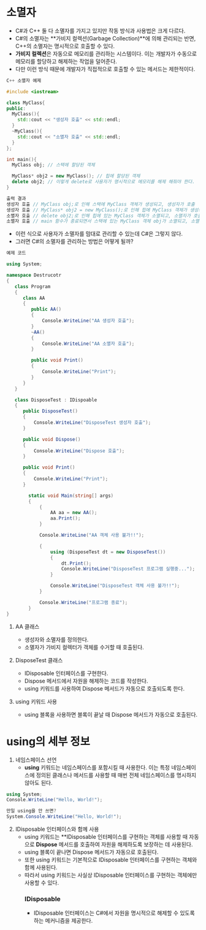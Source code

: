 # 소멸자
  * C#과 C++ 둘 다 소멸자를 가지고 있지만 작동 방식과 사용법은 크게 다르다.
  * C#의 소멸자는 **가비지 컬렉션(Garbage Collection)**에 의해 관리되는 반면, C++의 소멸자는 명시적으로 호출할 수 있다.
  * **가비지 컬렉션**은 자동으로 메모리를 관리하는 시스템이다. 이는 개발자가 수동으로 메모리를 할당하고 해제하는 작업을 덜어준다.
  * 다만 이런 방식 때문에 개발자가 직접적으로 호출할 수 있는 메서드는 제한적이다.

```C++
C++ 소멸자 예제

#include <iostream>

class MyClass{
public:
  MyClass(){
    std::cout << "생성자 호출" << std::endl;
  }
  ~MyClass(){
    std::cout << "소멸자 호출" << std::endl;
  }
};

int main(){
  MyClass obj; // 스택에 할당된 객체

  MyClass* obj2 = new MyClass(); // 힙에 할당된 객체
  delete obj2; // 이렇게 delete로 사용자가 명시적으로 메모리를 해제 해줘야 한다.
}

출력 결과
생성자 호출 // MyClass obj;로 인해 스택에 MyClass 객체가 생성되고, 생성자가 호출
생성자 호출 // MyClass* obj2 = new MyClass();로 인해 힙에 MyClass 객체가 생성되고, 생성자가 호출
소멸자 호출 // delete obj2;로 인해 힙에 있는 MyClass 객체가 소멸되고, 소멸자가 호출
소멸자 호출 // main 함수가 종료되면서 스택에 있는 MyClass 객체 obj가 소멸되고, 소멸자가 호출
```
  * 이런 식으로 사용자가 소멸자를 맘대로 관리할 수 있는데 C#은 그렇지 않다.
  * 그러면 C#의 소멸자를 관리하는 방법은 어떻게 될까?

```C#
예제 코드

using System;

namespace Destrucotr
{
   class Program
   {
      class AA
      {
         public AA()
         {
             Console.WriteLine("AA 생성자 호출");
         }
         ~AA()
         {
             Console.WriteLine("AA 소멸자 호출");
         }

         public void Print()
         {
             Console.WriteLine("Print");
         }
      }
   }

   class DisposeTest : IDispoable
   {
      public DisposeTest()
      {
          Console.WriteLine("DisposeTest 생성자 호출");
      }

      public void Dispose()
      {
          Console.WriteLine("Dispose 호출");
      }

      public void Print()
      {
          Console.WriteLine("Print");
      }

        static void Main(string[] args)
        {
            {
                AA aa = new AA();
                aa.Print();
            }

            Console.WriteLine("AA 객체 사용 불가!!");

            {
                using (DisposeTest dt = new DisposeTest())  
                {
                    dt.Print();
                    Console.WriteLine("DisposeTest 프로그램 실행중...");
                }

                Console.WriteLine("DisposeTest 객체 사용 불가!!");
            }

            Console.WriteLine("프로그램 종료");
        }
}
```
   1. AA 클래스
      * 생성자와 소멸자를 정의한다.
      * 소멸자가 가비지 컬렉터가 객체를 수거할 때 호출된다.

   2. DisposeTest 클래스
      * IDisposable 인터페이스를 구현한다.
      * Dispose 메서드에서 자원을 해제하는 코드를 작성한다.
      * using 키워드를 사용하여 Dispose 메서드가 자동으로 호출되도록 한다.

   3. using 키워드 사용
      * using 블록을 사용하면 블록이 끝날 때 Dispose 메서드가 자동으로 호출된다.


# using의 세부 정보
   1. 네임스페이스 선언
      * **using** 키워드는 네임스페이스를 포함시킬 때 사용한다. 이는 특정 네임스페이스에 정의된 클래스나 메서드를 사용할 때 매번 전체 네임스페이스를 명시하지 않아도 된다.
 ```C#
using System;
Console.WriteLine("Hello, World!");

만일 using을 안 쓰면?
System.Console.WriteLine("Hello, World!");
```
   2. IDisposable 인터페이스와 함께 사용
      * using 키워드는 **IDisposable 인터페이스를 구현하는 객체를 사용할 때 자동으로 **Dispose** 메서드를 호출하여 자원을 해제하도록 보장하는 데 사용된다.
      * using 블록이 끝나면 Dispose 메서드가 자동으로 호출된다.
      * 또한 using 키워드는 기본적으로 IDisposable 인터페이스를 구현하는 객체와 함께 사용된다.
      * 따라서 using 키워드는 사실상 IDisposable 인터페이스를 구현하는 객체에만 사용할 수 있다.
        ### IDisposable
         * IDisposable 인터페이스는 C#에서 자원을 명시적으로 해제할 수 있도록 하는 메커니즘을 제공한다.

